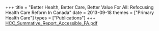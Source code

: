 +++
title = "Better Health, Better Care, Better Value For All: Refocusing Health Care Reform In Canada"
date = 2013-09-18
themes = ["Primary Health Care"]
types = ["Publications"]
+++
[HCC\_Summative\_Report\_Accessible\_FA.pdf](/files/HCC_Summative_Report_Accessible_FA.pdf)
